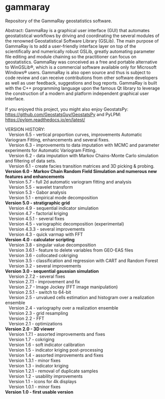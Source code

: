 ﻿# gammaray


Repository of the GammaRay geostatistics software.

Abstract:
GammaRay is a graphical user interface (GUI) that automates geostatistical workflows by driving and coordinating the several modules of the renowned Geostatistical Software Library (GSLib).  The main purpose of GammaRay is to add a user-friendly interface layer on top of the scientifically and numerically robust GSLib, greatly automating parameter file editing and module chaining so the practitioner can focus on geostatistics.  GammaRay was conceived as a free and portable alternative to WinGSLib®, which is a commercial software available only for Microsoft Windows® users.  GammaRay is also open source and thus is subject to code review and can receive contributions from other software developers as well as user feedback, suggestions and bug reports.  GammaRay is built with the C++ programming language upon the famous Qt library to leverage the construction of a modern and platform independent graphical user interface.<br><br>
If you enjoyed this project, you might also enjoy GeostatsPy: https://github.com/GeostatsGuy/GeostatsPy and PyLPM: https://pylpm.readthedocs.io/en/latest/<br>

VERSION HISTORY:<br>
&nbsp;&nbsp;&nbsp;Version 6.5   - vertical proportion curves, improvements Automatic Variogram Fitting, enhancements and several fixes.<br>
&nbsp;&nbsp;&nbsp;Version 6.3   - improvements to data imputation with MCMC and parameter experiments for Automatic Variogram Fitting.<br>
&nbsp;&nbsp;&nbsp;Version 6.2   - data imputation with Markov Chains-Monte Carlo simulation and filtering of data sets.<br>
&nbsp;&nbsp;&nbsp;Version 6.1   - create facies transition matrices and 3D picking & probing.<br>
<strong>Version 6.0   - Markov Chain Random Field Simulation and numerous new features and enhancements<br></strong>
&nbsp;&nbsp;&nbsp;Version 5.7   - full 2d automatic variogram fitting and analysis<br>
&nbsp;&nbsp;&nbsp;Version 5.5   - wavelet transform<br>
&nbsp;&nbsp;&nbsp;Version 5.3   - Gabor analysis<br>
&nbsp;&nbsp;&nbsp;Version 5.1   - empirical mode decomposition<br>
<strong>Version 5.0   - stratigraphic grid<br></strong>
&nbsp;&nbsp;&nbsp;Version 4.9   - sequential indicator simulation<br>
&nbsp;&nbsp;&nbsp;Version 4.7   - factorial kriging<br>
&nbsp;&nbsp;&nbsp;Version 4.5.1 - several fixes<br>
&nbsp;&nbsp;&nbsp;Version 4.5   - variographic decomposition (experimental)<br>
&nbsp;&nbsp;&nbsp;Version 4.3.3 - several improvements<br>
&nbsp;&nbsp;&nbsp;Version 4.3   - quick varmap with FFT<br>
<strong>Version 4.0   - calculator scripting<br></strong>
&nbsp;&nbsp;&nbsp;Version 3.8   - singular value decomposition<br>
&nbsp;&nbsp;&nbsp;Version 3.6.1 - feature to delete variables from GEO-EAS files<br>
&nbsp;&nbsp;&nbsp;Version 3.6   - collocated cokriging<br>
&nbsp;&nbsp;&nbsp;Version 3.5   - classification and regression with CART and Random Forest<br>
&nbsp;&nbsp;&nbsp;Version 3.2   - several improvements<br>
<strong>Version 3.0   - sequential gaussian simulation<br></strong>
&nbsp;&nbsp;&nbsp;Version 2.7.2 - several fixes<br>
&nbsp;&nbsp;&nbsp;Version 2.7.1 - improvement and fix<br>
&nbsp;&nbsp;&nbsp;Version 2.7   - Image Jockey (FFT image manipulation)<br>
&nbsp;&nbsp;&nbsp;Version 2.5.1 - switch to 64-bit<br>
&nbsp;&nbsp;&nbsp;Version 2.5   - unvalued cells estimation and histogram over a realization ensemble<br>
&nbsp;&nbsp;&nbsp;Version 2.4   - variography over a realization ensemble<br>
&nbsp;&nbsp;&nbsp;Version 2.3   - grid resampling<br>
&nbsp;&nbsp;&nbsp;Version 2.2   - FFT<br>
&nbsp;&nbsp;&nbsp;Version 2.1   - optimizations<br>
<strong>Version 2.0   - 3D viewer<br></strong>
&nbsp;&nbsp;&nbsp;Version 1.7.1 - assorted improvements and fixes<br>
&nbsp;&nbsp;&nbsp;Version 1.7   - cokriging<br>
&nbsp;&nbsp;&nbsp;Version 1.6   - soft indicator calibration<br>
&nbsp;&nbsp;&nbsp;Version 1.5   - indicator kriging post-processing<br>
&nbsp;&nbsp;&nbsp;Version 1.4   - assorted improvements and fixes<br>
&nbsp;&nbsp;&nbsp;Version 1.3.1 - minor fixes<br>
&nbsp;&nbsp;&nbsp;Version 1.3   - indicator kriging<br>
&nbsp;&nbsp;&nbsp;Version 1.2.1 - removal of duplicate samples<br>
&nbsp;&nbsp;&nbsp;Version 1.2   - usability improvements<br>
&nbsp;&nbsp;&nbsp;Version 1.1   - icons for 4k displays<br>
&nbsp;&nbsp;&nbsp;Version 1.0.1 - minor fixes<br>
<strong>Version 1.0   - first usable version<br></strong>
